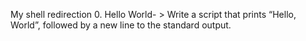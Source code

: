 My shell redirection
0. Hello World- > Write a script that prints “Hello, World”, followed by a new line to the standard output.
